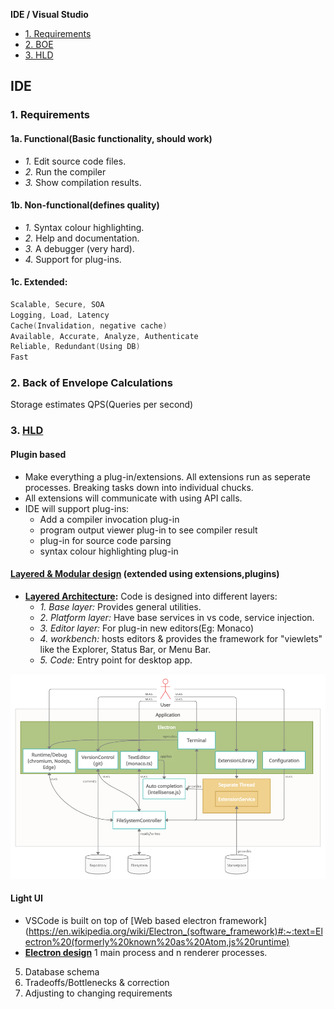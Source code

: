 **IDE / Visual Studio**
- [1. Requirements](#r)
- [2. BOE](#boe)
- [3. HLD](#hld)

## IDE
<a name=r></a>
### 1. Requirements
#### 1a. Functional(Basic functionality, should work)
- _1._ Edit source code files.
- _2._ Run the compiler
- _3._ Show compilation results.
#### 1b. Non-functional(defines quality)
- _1._ Syntax colour highlighting.
- _2._ Help and documentation.
- _3._ A debugger (very hard).
- _4._ Support for plug-ins.
#### 1c. Extended:
```c
Scalable, Secure, SOA
Logging, Load, Latency
Cache(Invalidation, negative cache)
Available, Accurate, Analyze, Authenticate
Reliable, Redundant(Using DB)
Fast
```

<a name=boe></a>
### 2. Back of Envelope Calculations
Storage estimates
QPS(Queries per second)

<a name=hld></a>
### 3. [HLD](https://2021.desosa.nl/projects/vscode/posts/essay2/#fn:1)
#### Plugin based
- Make everything a plug-in/extensions. All extensions run as seperate processes. Breaking tasks down into individual chucks. 
- All extensions will communicate with using API calls.
- IDE will support plug-ins:
  - Add a compiler invocation plug-in
  - program output viewer plug-in to see compiler result
  - plug-in for source code parsing
  - syntax colour highlighting plug-in
#### [Layered & Modular design](https://github.com/microsoft/vscode/wiki/Source-Code-Organization) (extended using extensions,plugins)
- **[Layered Architecture](/System-Design/Concepts/Software_Architecture_Patterns):** Code is designed into different layers:
  - _1. Base layer:_ Provides general utilities.
  - _2. Platform layer:_ Have base services in vs code, service injection.
  - _3. Editor layer:_ For plug-in new editors(Eg: Monaco)
  - _4. workbench:_ hosts editors & provides the framework for "viewlets" like the Explorer, Status Bar, or Menu Bar.
  - _5. Code:_ Entry point for desktop app.

<img src=vscode.png width=600 />

#### Light UI
- VSCode is built on top of [Web based electron framework](https://en.wikipedia.org/wiki/Electron_(software_framework)#:~:text=Electron%20(formerly%20known%20as%20Atom,js%20runtime)
- **[Electron design](https://blog.logrocket.com/advanced-electron-js-architecture/#:~:text=Electron%20embeds%20Chromium%20and%20Node,similar%20to%20the%20Chromium%20browser.)** 1 main process and n renderer processes.

5. Database schema
6. Tradeoffs/Bottlenecks & correction
7. Adjusting to changing requirements
